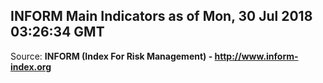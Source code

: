 ## INFORM Main Indicators as of Mon, 30 Jul 2018 03:26:34 GMT

Source: **INFORM (Index For Risk Management) - http://www.inform-index.org**